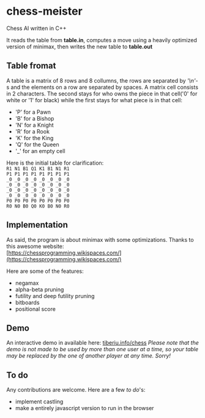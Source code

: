 # chess-meister
Chess AI written in C++

It reads the table from __table.in__, computes a move using a heavily optimized version of minimax, then writes the new table to __table.out__

## Table fromat
A table is a matrix of 8 rows and 8 collumns, the rows are separated by _'\n'_-s and the elements on a row are separated by spaces. A matrix cell consists in 2 characters. The second stays for who owns the piece in that cell('0' for white or '1' for black) while the first stays for what piece is in that cell:
- 'P' for a Pawn
- 'B' for a Bishop
- 'N' for a Knight
- 'R' for a Rook
- 'K' for the King
- 'Q' for the Queen
- '\_' for an empty cell

Here is the initial table for clarification:  
`R1 N1 B1 Q1 K1 B1 N1 R1 `  
`P1 P1 P1 P1 P1 P1 P1 P1 `  
`_0 _0 _0 _0 _0 _0 _0 _0 `  
`_0 _0 _0 _0 _0 _0 _0 _0 `  
`_0 _0 _0 _0 _0 _0 _0 _0 `  
`_0 _0 _0 _0 _0 _0 _0 _0 `  
`P0 P0 P0 P0 P0 P0 P0 P0 `  
`R0 N0 B0 Q0 K0 B0 N0 R0 `

## Implementation
As said, the program is about minimax with some optimizations. Thanks to this awesome website:  
[https://chessprogramming.wikispaces.com/](https://chessprogramming.wikispaces.com/)

Here are some of the features:
- negamax
- alpha-beta pruning
- futility and deep futility pruning
- bitboards
- positional score

## Demo
An interactive demo in available here:
[tiberiu.info/chess](http://tiberiu.info/chess)
_Please note that the demo is not made to be used by more than one user at a time, so your table may be replaced by the one of another player at any time. Sorry!_

## To do
Any contributions are welcome. Here are a few _to do_'s:
- implement castling
- make a entirely javascript version to run in the browser
